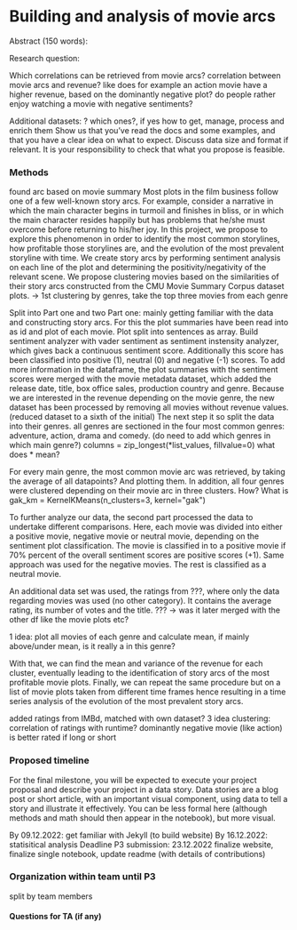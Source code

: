 # Building and analysis of movie arcs

Abstract (150 words): 

Research question: 

Which correlations can be retrieved from movie arcs?
correlation between movie arcs and revenue? like does for example an action movie have a higher revenue, based on the dominantly negative plot? do people rather enjoy watching a movie with negative sentiments?


Additional datasets: ? which ones?, if yes how to get, manage, process and enrich them
Show us that you’ve read the docs and some examples, and that you have a clear idea on what to expect. Discuss data size and format if relevant. It is your responsibility to check that what you propose is feasible.

### Methods

found arc based on movie summary
Most plots in the film business follow one of a few well-known story arcs. For example, consider a narrative in which the main character begins in turmoil and finishes in bliss, or in which the main character resides happily but has problems that he/she must overcome before returning to his/her joy. In this project, we propose to explore this phenomenon in order to identify the most common storylines, how profitable those storylines are, and the evolution of the most prevalent storyline with time.
We create story arcs by performing sentiment analysis on each line of the plot and determining the positivity/negativity of the relevant scene. We propose clustering movies based on the similarities of their story arcs constructed from the CMU Movie Summary Corpus dataset plots. -> 1st clustering by genres, take the top three movies from each genre

Split into Part one and two
Part one: mainly getting familiar with the data and constructing story arcs. For this the plot summaries have been read into as id and plot of each movie. Plot split into sentences as array. Build sentiment analyzer with vader sentiment as sentiment instensity analyzer, which gives back a continuous sentiment score. Additionally this score has been classified into positive (1), neutral (0) and negative (-1) scores. To add more information in the dataframe, the plot summaries with the sentiment scores were merged with the movie metadata dataset, which added the release date, title, box office sales, production country and genre. Because we are interested in the revenue depending on the movie genre, the new dataset has been processed by removing all movies without revenue values. (reduced dataset to a sixth of the initial)
The next step it so split the data into their genres. all genres are sectioned in the four most common genres: adventure, action, drama and comedy. (do need to add which genres in which main genre?)
columns = zip_longest(*list_values, fillvalue=0) what does * mean?

For every main genre, the most common movie arc was retrieved, by taking the average of all datapoints? And plotting them. In addition, all four genres were clustered depending on their movie arc in three clusters. How? What is 
gak_km = KernelKMeans(n_clusters=3, kernel="gak")


To further analyze our data, the second part processed the data to undertake different comparisons. Here, each movie was divided into either a positive movie, negative movie or neutral movie, depending on the sentiment plot classification. The movie is classified in to a positive movie if 70% percent of the overall sentiment scores are positive scores (+1). Same approach was used for the negative movies. The rest is classified as a neutral movie.

An additional data set was used, the ratings from ???, where only the data regarding movies was used (no other category). It contains the average rating, its number of votes and the title. 
??? -> was it later merged with the other df like the movie plots etc?

1 idea: plot all movies of each genre and calculate mean, if mainly above/under mean, is it really a in this genre? 

With that, we can find the mean and variance of the revenue for each cluster, eventually leading to the identification of story arcs of the most profitable movie plots. Finally, we can repeat the same procedure but on a list of movie plots taken from different time frames hence resulting in a time series analysis of the evolution of the most prevalent story arcs.


added ratings from IMBd, matched with own dataset?
3 idea clustering: correlation of ratings with runtime? dominantly negative movie (like action) is better rated if long or short

### Proposed timeline
For the final milestone, you will be expected to execute your project proposal and describe your project in a data story. Data stories are a blog post or short article, with an important visual component, using data to tell a story and illustrate it effectively. You can be less formal here (although methods and math should then appear in the notebook), but more visual.

By 09.12.2022: get familiar with Jekyll (to build website)
By 16.12.2022: statisitical analysis
Deadline P3 submission: 23.12.2022 finalize website, finalize single notebook, update readme (with details of contributions)


### Organization within team until P3
split by team members 


#### Questions for TA (if any)

